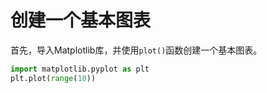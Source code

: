 # 创建一个基本图表

首先，导入Matplotlib库，并使用`plot()`函数创建一个基本图表。

```python
import matplotlib.pyplot as plt
plt.plot(range(10))
```
